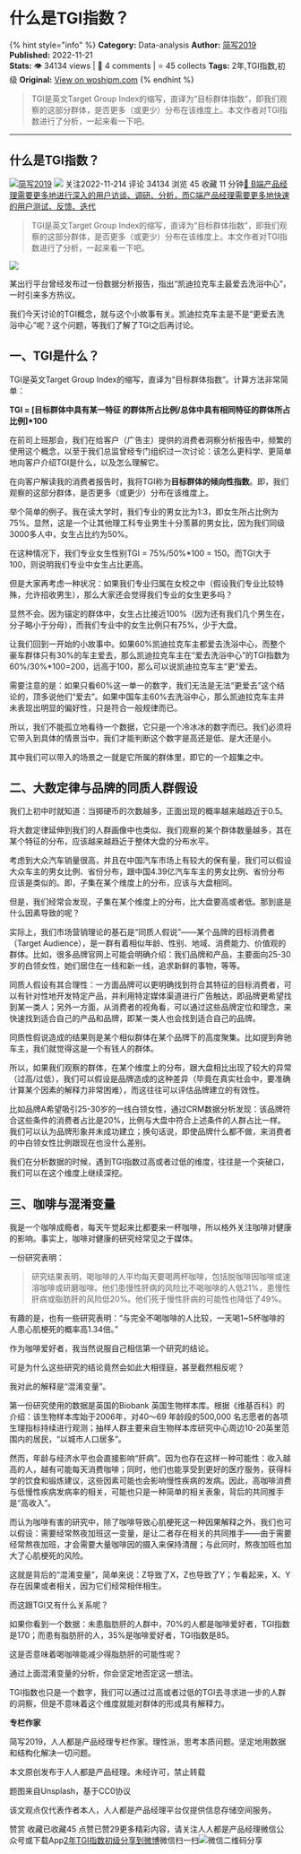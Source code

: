 # 什么是TGI指数？
{% hint style="info" %}
**Category:** Data-analysis
**Author:** [简写2019](https://www.woshipm.com/u/745714)
**Published:** 2022-11-21  
**Stats:** 👁️ 34134 views | 💬 4 comments | ⭐ 45 collects
**Tags:** 2年,TGI指数,初级
**Original:** [View on woshipm.com](https://www.woshipm.com/data-analysis/5684175.html)
{% endhint %}
> TGI是英文Target Group Index的缩写，直译为“目标群体指数”，即我们观察的这部分群体，是否更多（或更少）分布在该维度上。本文作者对TGI指数进行了分析，一起来看一下吧。

---

## 什么是TGI指数？

[![](https://image.woshipm.com/wp-files/2018/12/NTr8Es2Q9RJAxytdW57L.jpeg!/both/72x72)](https://www.woshipm.com/u/745714)[简写2019](https://www.woshipm.com/u/745714) ![](https://static.woshipm.com/tag/1121_1@2x.png) 关注2022-11-214 评论 34134 浏览 45 收藏 11 分钟[🔗 B端产品经理需要更多地进行深入的用户访谈、调研、分析，而C端产品经理需要更多地快速的用户测试、反馈、迭代](https://ke.qidianla.com/courses/bcpm)

> TGI是英文Target Group Index的缩写，直译为“目标群体指数”，即我们观察的这部分群体，是否更多（或更少）分布在该维度上。本文作者对TGI指数进行了分析，一起来看一下吧。

![](https://image.woshipm.com/wp-files/2022/11/35Y159aoglSS6WHuS11Q.png)

某出行平台曾经发布过一份数据分析报告，指出“凯迪拉克车主最爱去洗浴中心”，一时引来多方热议。

我们今天讨论的TGI概念，就与这个小故事有关。凯迪拉克车主是不是“更爱去洗浴中心”呢？这个问题，等我们了解了TGI之后再讨论。

## 一、TGI是什么？

TGI是英文Target Group Index的缩写，直译为“目标群体指数”。计算方法非常简单：

**TGI = \[目标群体中具有某一特征 的群体所占比例/总体中具有相同特征的群体所占比例\]\*100**

在前司上班那会，我们在给客户（广告主）提供的消费者洞察分析报告中，频繁的使用这个概念，以至于我们总监曾经专门组织过一次讨论：该怎么更科学、更简单地向客户介绍TGI是什么，以及怎么理解它。

在向客户解读我的消费者报告时，我将TGI称为**目标群体的倾向性指数**。即，我们观察的这部分群体，是否更多（或更少）分布在该维度上。

举个简单的例子。我在读大学时，我们专业的男女比为1:3，即女生所占比例为75%。显然，这是一个让其他理工科专业男生十分羡慕的男女比，因为我们同级3000多人中，女生占比约为50%。

在这种情况下，我们专业女生性别TGI = 75%/50%\*100 = 150。而TGI大于100，则说明我们专业中女生占比更高。

但是大家再考虑一种状况：如果我们专业归属在女校之中（假设我们专业比较特殊，允许招收男生），那么大家还会觉得我们专业的女生更多吗？

显然不会。因为锚定的群体中，女生占比接近100%（因为还有我们几个男生在，分子略小于分母），而我们专业中的女生比例只有75%，少于大盘。

让我们回到一开始的小故事中。如果60%凯迪拉克车主都爱去洗浴中心，而整个豪车群体只有30%的车主爱去，那么凯迪拉克车主在“爱去洗浴中心”的TGI指数为60%/30%\*100=200，远高于100，那么可以说凯迪拉克车主“更”爱去。

需要注意的是：如果只看60%这一单一的数字，我们无法是无法“更爱去”这个结论的，顶多说他们“爱去”。如果中国车主60%去洗浴中心，那么凯迪拉克车主并未表现出明显的偏好性，只是符合一般规律而已。

所以，我们不能孤立地看待一个数据，它只是一个冷冰冰的数字而已。我们必须将它带入到具体的情景当中，我们才能判断这个数字是高还是低、是大还是小。

其中我们可以带入的场景之一就是它所属的群体里，即它的一个超集之中。

## 二、大数定律与品牌的同质人群假设

我们上初中时就知道：当掷硬币的次数越多，正面出现的概率越来越趋近于0.5。

将大数定律延伸到我们的人群画像中也类似、我们观察的某个群体数量越多，其在某个特征的分布，应该越来越趋近于整体大盘的分布水平。

考虑到大众汽车销量很高，并且在中国汽车市场上有较大的保有量，我们可以假设大众车主的男女比例、省份分布，跟中国4.39亿汽车车主的男女比例、省份分布应该是类似的。即，子集在某个维度上的分布，应该与大盘相同。

但是，我们经常会发现，子集在某个维度上的分布，比大盘要高或者低。那到底是什么因素导致的呢？

实际上，我们市场营销理论的基石是“同质人假说”——某个品牌的目标消费者（Target Audience），是一群有着相似年龄、性别、地域、消费能力、价值观的群体。比如，很多品牌官网上可能会明确介绍：我们品牌和产品，主要面向25-30岁的白领女性，她们居住在一线和新一线，追求新鲜的事物，等等。

同质人假设有其合理性：一方面品牌可以更明确找到符合其特征的目标消费者，可以有针对性地开发特定产品，并利用特定媒体渠道进行广告触达，即品牌更希望找到某一类人；另外一方面，从消费者的视角看，可以通过这些品牌定位和理念，来快速找到适合自己的产品和品牌，即某一类人也会找到适合自己的品牌。

同质性假说造成的结果则是某个相似群体在某个品牌下的高度聚集。比如提到奔驰车主，我们就觉得这是一个有钱人的群体。

所以，如果我们观察的群体，在某个维度上的分布，跟大盘相比出现了较大的异常（过高/过低），我们可以假设是品牌造成的这种差异（毕竟在真实社会中，要准确计算某个因素的解释力非常困难），而这往往可以评估品牌建立的有效性。

比如品牌A希望吸引25-30岁的一线白领女性，通过CRM数据分析发现：该品牌符合这些条件的消费者占比是20%，比例与大盘中符合上述条件的人群占比一样。我们可以认为品牌形象并未成功建立；换句话说，即使品牌什么都不做，来消费者的中白领女性比例跟现在也没什么差别。

我们在分析数据的时候，遇到TGI指数过高或者过低的维度，往往是一个突破口，我们可以在这个维度上继续深挖。

## 三、咖啡与混淆变量

我是一个咖啡成瘾者，每天午觉起来比都要来一杯咖啡，所以格外关注咖啡对健康的影响。事实上，咖啡对健康的研究经常见之于媒体。

一份研究表明：

> 研究结果表明，喝咖啡的人平均每天要喝两杯咖啡，包括脱咖啡因咖啡或速溶咖啡或研磨咖啡。他们患慢性肝病的风险比不喝咖啡的人低21%，患慢性肝病或脂肪肝的风险低20%。他们死于慢性肝病的可能性也降低了49%。

有趣的是，也有一些研究表明：“与完全不喝咖啡的人比较，一天喝1~5杯咖啡的人患心肌梗死的概率高1.34倍。”

作为咖啡爱好者，我当然说服自己相信第一个研究的结论。

可是为什么这些研究的结论竟然会如此大相径庭，甚至截然相反呢？

我对此的解释是“混淆变量”。

第一份研究使用的数据是英国的Biobank 英国生物样本库。根据《维基百科》的介绍：该生物样本库始于2006年，对40～69 年龄段的500,000 名志愿者的各项生理指标持续进行观测；抽样人群主要来自生物样本库研究中心周边10-20英里范围内的居民，“以城市人口居多”。

然而，年龄与经济水平也会直接影响“肝病”。因为也存在这样一种可能性：收入越高的人，越有可能每天消费咖啡；同时，他们也能享受到更好的医疗服务，获得科学的饮食和锻炼建议，这些因素可能也会影响慢性疾病的发病。因此，高咖啡消费与低慢性疾病发病率的相关，可能也只是一种简单的相关表象，背后的共同推手是“高收入”。

而认为咖啡有害的研究中，除了咖啡导致心肌梗死这一种因果解释之外，我们也可以假设：需要经常熬夜加班这一变量，是让二者存在相关的共同推手——由于需要经常熬夜加班，才会需要大量咖啡因的摄入来保持清醒；与此同时，熬夜加班也加大了心肌梗死的风险。

这就是背后的“混淆变量”，简单来说：Z导致了X，Z也导致了Y；乍看起来，X、Y存在因果或者相关，因为它们经常相伴相生。

而这跟TGI又有什么关系呢？

如果你看到一个数据：未患脂肪肝的人群中，70%的人都是咖啡爱好者，TGI指数是170；而患有脂肪肝的人，35%是咖啡爱好者，TGI指数是85。

这是否意味着喝咖啡能减少得脂肪肝的可能性呢？

通过上面混淆变量的分析，你会坚定地否定这一想法。

TGI指数也只是一个数字，我们可以通过过高或者过低的TGI去寻求进一步的人群的洞察，但是不意味着这个维度就能对群体的形成具有解释力。

**专栏作家**

简写2019，人人都是产品经理专栏作家。理性派，思考本质问题。坚定地用数据和结构化解决一切问题。

本文原创发布于人人都是产品经理。未经许可，禁止转载

题图来自Unsplash，基于CC0协议

该文观点仅代表作者本人，人人都是产品经理平台仅提供信息存储空间服务。

赞赏 收藏已收藏45 点赞已赞29更多精彩内容，请关注人人都是产品经理微信公众号或下载App[2年](https://www.woshipm.com/tag/2%e5%b9%b4)[TGI指数](https://www.woshipm.com/tag/tgi%e6%8c%87%e6%95%b0)[初级](https://www.woshipm.com/tag/%e5%88%9d%e7%ba%a7)[分享到微博](https://service.weibo.com/share/share.php?appkey=2775287854&title=什么是TGI指数？&url=https://www.woshipm.com/data-analysis/5684175.html&pic=https://image.woshipm.com/wp-files/2022/11/35Y159aoglSS6WHuS11Q.png)微信扫一扫![微信二维码](https://api.pwmqr.com/qrcode/create/?url=https://www.woshipm.com/data-analysis/5684175.html)分享